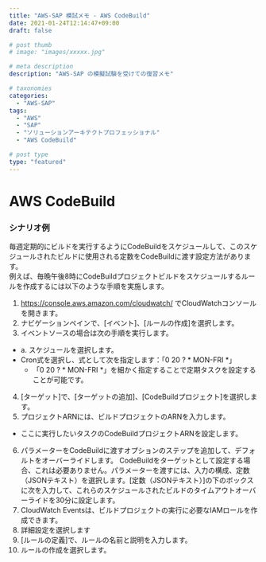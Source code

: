 ```yaml
---
title: "AWS-SAP 模試メモ - AWS CodeBuild"
date: 2021-01-24T12:14:47+09:00
draft: false

# post thumb
# image: "images/xxxxx.jpg"

# meta description
description: "AWS-SAP の模擬試験を受けての復習メモ"

# taxonomies
categories:
  - "AWS-SAP"
tags:
  - "AWS"
  - "SAP"
  - "ソリューションアーキテクトプロフェッショナル"
  - "AWS CodeBuild"

# post type
type: "featured"
---
```


# AWS CodeBuild

### シナリオ例

毎週定期的にビルドを実行するようにCodeBuildをスケジュールして、このスケジュールされたビルドに使用される定数をCodeBuildに渡す設定方法があります。  
例えば、毎晩午後8時にCodeBuildプロジェクトビルドをスケジュールするルールを作成するには以下のような手順を実施します。

1. https://console.aws.amazon.com/cloudwatch/ でCloudWatchコンソールを開きます。 
2. ナビゲーションペインで、[イベント]、[ルールの作成]を選択します。 
3. イベントソースの場合は次の手順を実行します。  　
  - a. スケジュールを選択します。     
  - Cron式を選択し、式として次を指定します：「0 20 ? * MON-FRI *」
    - 「0 20 ? * MON-FRI *」を細かく指定することで定期タスクを設定することが可能です。 
4. [ターゲット]で、[ターゲットの追加]、[CodeBuildプロジェクト]を選択します。 
5. プロジェクトARNには、ビルドプロジェクトのARNを入力します。 　
  - ここに実行したいタスクのCodeBuildプロジェクトARNを設定します。 
6. パラメーターをCodeBuildに渡すオプションのステップを追加して、デフォルトをオーバーライドします。 CodeBuildをターゲットとして設定する場合、これは必要ありません。パラメーターを渡すには、入力の構成、定数（JSONテキスト）を選択します。[定数（JSONテキスト）]の下のボックスに次を入力して、これらのスケジュールされたビルドのタイムアウトオーバーライドを30分に設定します。 
7. CloudWatch Eventsは、ビルドプロジェクトの実行に必要なIAMロールを作成できます。 
8. 詳細設定を選択します
9. [ルールの定義]で、ルールの名前と説明を入力します。
10. ルールの作成を選択します。